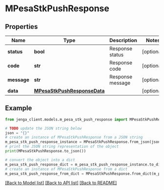 # MPesaStkPushResponse


## Properties

Name | Type | Description | Notes
------------ | ------------- | ------------- | -------------
**status** | **bool** | Response status | [optional] 
**code** | **str** | Response code | [optional] 
**message** | **str** | Response message | [optional] 
**data** | [**MPesaStkPushResponseData**](MPesaStkPushResponseData.md) |  | [optional] 

## Example

```python
from jenga_client.models.m_pesa_stk_push_response import MPesaStkPushResponse

# TODO update the JSON string below
json = "{}"
# create an instance of MPesaStkPushResponse from a JSON string
m_pesa_stk_push_response_instance = MPesaStkPushResponse.from_json(json)
# print the JSON string representation of the object
print(MPesaStkPushResponse.to_json())

# convert the object into a dict
m_pesa_stk_push_response_dict = m_pesa_stk_push_response_instance.to_dict()
# create an instance of MPesaStkPushResponse from a dict
m_pesa_stk_push_response_from_dict = MPesaStkPushResponse.from_dict(m_pesa_stk_push_response_dict)
```
[[Back to Model list]](../README.md#documentation-for-models) [[Back to API list]](../README.md#documentation-for-api-endpoints) [[Back to README]](../README.md)


